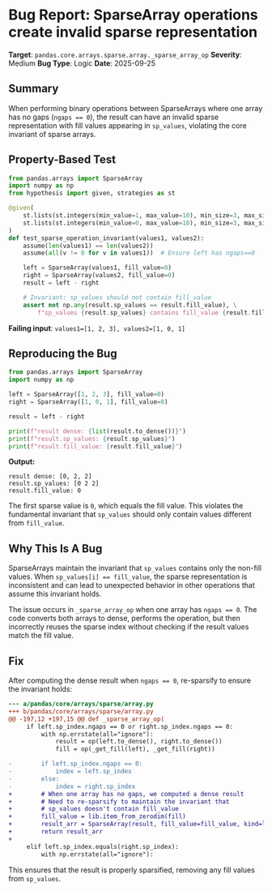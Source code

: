# Bug Report: SparseArray operations create invalid sparse representation

**Target**: `pandas.core.arrays.sparse.array._sparse_array_op`
**Severity**: Medium
**Bug Type**: Logic
**Date**: 2025-09-25

## Summary

When performing binary operations between SparseArrays where one array has no gaps (`ngaps == 0`), the result can have an invalid sparse representation with fill values appearing in `sp_values`, violating the core invariant of sparse arrays.

## Property-Based Test

```python
from pandas.arrays import SparseArray
import numpy as np
from hypothesis import given, strategies as st

@given(
    st.lists(st.integers(min_value=1, max_value=10), min_size=3, max_size=10),
    st.lists(st.integers(min_value=0, max_value=10), min_size=3, max_size=10)
)
def test_sparse_operation_invariant(values1, values2):
    assume(len(values1) == len(values2))
    assume(all(v != 0 for v in values1))  # Ensure left has ngaps==0

    left = SparseArray(values1, fill_value=0)
    right = SparseArray(values2, fill_value=0)
    result = left - right

    # Invariant: sp_values should not contain fill_value
    assert not np.any(result.sp_values == result.fill_value), \
        f"sp_values {result.sp_values} contains fill_value {result.fill_value}"
```

**Failing input**: `values1=[1, 2, 3], values2=[1, 0, 1]`

## Reproducing the Bug

```python
from pandas.arrays import SparseArray
import numpy as np

left = SparseArray([1, 2, 3], fill_value=0)
right = SparseArray([1, 0, 1], fill_value=0)

result = left - right

print(f"result dense: {list(result.to_dense())}")
print(f"result.sp_values: {result.sp_values}")
print(f"result.fill_value: {result.fill_value}")
```

**Output:**
```
result dense: [0, 2, 2]
result.sp_values: [0 2 2]
result.fill_value: 0
```

The first sparse value is `0`, which equals the fill value. This violates the fundamental invariant that `sp_values` should only contain values different from `fill_value`.

## Why This Is A Bug

SparseArrays maintain the invariant that `sp_values` contains only the non-fill values. When `sp_values[i] == fill_value`, the sparse representation is inconsistent and can lead to unexpected behavior in other operations that assume this invariant holds.

The issue occurs in `_sparse_array_op` when one array has `ngaps == 0`. The code converts both arrays to dense, performs the operation, but then incorrectly reuses the sparse index without checking if the result values match the fill value.

## Fix

After computing the dense result when `ngaps == 0`, re-sparsify to ensure the invariant holds:

```diff
--- a/pandas/core/arrays/sparse/array.py
+++ b/pandas/core/arrays/sparse/array.py
@@ -197,12 +197,15 @@ def _sparse_array_op(
     if left.sp_index.ngaps == 0 or right.sp_index.ngaps == 0:
         with np.errstate(all="ignore"):
             result = op(left.to_dense(), right.to_dense())
             fill = op(_get_fill(left), _get_fill(right))

-        if left.sp_index.ngaps == 0:
-            index = left.sp_index
-        else:
-            index = right.sp_index
+        # When one array has no gaps, we computed a dense result
+        # Need to re-sparsify to maintain the invariant that
+        # sp_values doesn't contain fill_value
+        fill_value = lib.item_from_zerodim(fill)
+        result_arr = SparseArray(result, fill_value=fill_value, kind=left.kind)
+        return result_arr
+
     elif left.sp_index.equals(right.sp_index):
         with np.errstate(all="ignore"):
```

This ensures that the result is properly sparsified, removing any fill values from `sp_values`.